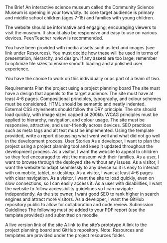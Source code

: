 The Brief
An interactive science museum called the Community Science Museum is opening in your town/city. Its core target audience is primary and middle school children (ages 7-15) and families with young children.

The website should be informative and engaging, encouraging viewers to visit the museum. It should also be responsive and easy to use on various devices. Peer/Teacher review is recommended.

You have been provided with media assets such as text and images (see link under Resources). You must decide how these will be used in terms of presentation, hierarchy, and design. If any assets are too large, remember to optimize file sizes to ensure smooth loading and a polished user experience.

You have the choice to work on this individually or as part of a team of two.

Requirements
Plan the project using a project planning board
The site must have a design that appeals to the target audience.
The site must have at least 4-6 pages.
Compositional principles, typography, and colour schemes must be considered.
HTML should be semantic and neatly indented.
External CSS stylesheets should follow the DRY principle.
The site should load quickly, with image sizes capped at 200kb.
WCAG principles must be applied to hierarchy, navigation, and colour usage.
The site must be responsive, attractive, and user-friendly across devices.
SEO practices such as meta tags and alt text must be implemented.
Using the template provided, write a report discussing what went well and what did not go well in the development process.
User Stories
As a developer, I want to plan the project using a project planning tool and keep it updated throughout the development process.
As a visitor, I want the website to appeal to children so they feel encouraged to visit the museum with their families.
As a user, I want to browse through the deployed site without any issues.
As a visitor, I want the website to adapt seamlessly to any device so it is easy to interact with on mobile, tablet, or desktop.
As a visitor, I want at least 4-6 pages with clear navigation.
As a visitor, I want the site to load quickly, even on slow connections, so I can easily access it.
As a user with disabilities, I want the website to follow accessibility guidelines so I can navigate independently.
As the site owner, I want good SEO to rank higher in search engines and attract more visitors.
As a developer, I want the GitHub repository public to allow for collaboration and code review.
Submission Guidelines
The following must be added to your PDF report (use the template provided) and submitted on moodle

A live version link of the site
A link to the site’s prototype
A link to the project planning board and GitHub repository.
Note: Resources and templates are provided under the project resources folder.
